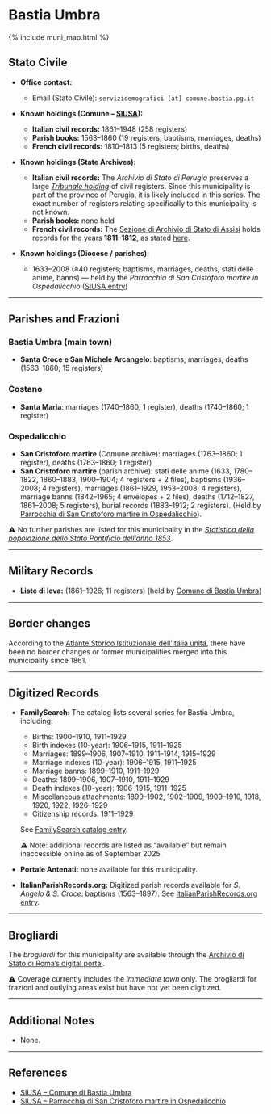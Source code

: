 # Bastia Umbra

{% include muni_map.html %}

## Stato Civile

* **Office contact:**

  * Email (Stato Civile): `servizidemografici [at] comune.bastia.pg.it`

* **Known holdings (Comune – [SIUSA](https://siusa-archivi.cultura.gov.it/cgi-bin/siusa/pagina.pl?TipoPag=comparc&Chiave=267001)):**

  * **Italian civil records:** 1861–1948 (258 registers)
  * **Parish books:** 1563–1860 (19 registers; baptisms, marriages, deaths)
  * **French civil records:** 1810–1813 (5 registers; births, deaths)

* **Known holdings (State Archives):**

  * **Italian civil records:** The *Archivio di Stato di Perugia* preserves a large *[Tribunale holding](http://dati.san.beniculturali.it/SAN/complarc_IT-AS-PG_san.cat.complArch.96907)* of civil registers.
  Since this municipality is part of the province of Perugia, it is likely included in this series.
  The exact number of registers relating specifically to this municipality is not known.
  * **Parish books:** none held
  * **French civil records:** The [Sezione di Archivio di Stato di Assisi](http://www.archiviodistatoperugia.it/listituto/le-sedi/assisi) holds records for the years **1811–1812**, as stated [here](https://antenati.cultura.gov.it/archivio/archivio-di-stato-di-perugia-sezione-di-assisi/).

* **Known holdings (Diocese / parishes):**

  * 1633–2008 (≈40 registers; baptisms, marriages, deaths, stati delle anime, banns) — held by the *Parrocchia di San Cristoforo martire in Ospedalicchio* ([SIUSA entry](https://siusa-archivi.cultura.gov.it/cgi-bin/siusa/pagina.pl?TipoPag=comparc&Chiave=302418))

---

## Parishes and Frazioni

### Bastia Umbra (main town)

* **Santa Croce e San Michele Arcangelo**: baptisms, marriages, deaths (1563–1860; 15 registers)

### Costano

* **Santa Maria**: marriages (1740–1860; 1 register), deaths (1740–1860; 1 register)

### Ospedalicchio

* **San Cristoforo martire** (Comune archive): marriages (1763–1860; 1 register), deaths (1763–1860; 1 register)
* **San Cristoforo martire** (parish archive): stati delle anime (1633, 1780–1822, 1860–1883, 1900–1904; 4 registers + 2 files), baptisms (1936–2008; 4 registers), marriages (1861–1929, 1953–2008; 4 registers), marriage banns (1842–1965; 4 envelopes + 2 files), deaths (1712–1827, 1861–2008; 5 registers), burial records (1883–1912; 2 registers). (Held by [Parrocchia di San Cristoforo martire in Ospedalicchio](https://siusa-archivi.cultura.gov.it/cgi-bin/siusa/pagina.pl?TipoPag=comparc&Chiave=302418)).

⚠️ No further parishes are listed for this municipality in the *[Statistica della popolazione dello Stato Pontificio dell’anno 1853](https://www.google.it/books/edition/Statistics_della_popolazione_dello_Stato/v6dCAQAAMAAJ)*.

---

## Military Records

* **Liste di leva:** (1861–1926; 11 registers) (held by [Comune di Bastia Umbra](https://siusa-archivi.cultura.gov.it/cgi-bin/siusa/pagina.pl?TipoPag=comparc&Chiave=175324&RicVM=ricercasemplice&RicProgetto=reg%2dumb&RicPag=2&RicFrmRicSemplice=Liste%20di%20leva&RicSez=complessi))

---

## Border changes

According to the [Atlante Storico Istituzionale dell’Italia unita](http://dati.san.beniculturali.it/asi/local/), there have been no border changes or former municipalities merged into this municipality since 1861.

---

## Digitized Records

* **FamilySearch:** The catalog lists several series for Bastia Umbra, including:

  * Births: 1900–1910, 1911–1929
  * Birth indexes (10-year): 1906–1915, 1911–1925
  * Marriages: 1899–1906, 1907–1910, 1911–1914, 1915–1929
  * Marriage indexes (10-year): 1906–1915, 1911–1925
  * Marriage banns: 1899–1910, 1911–1929
  * Deaths: 1899–1906, 1907–1910, 1911–1929
  * Death indexes (10-year): 1906–1915, 1911–1925
  * Miscellaneous attachments: 1899–1902, 1902–1909, 1909–1910, 1918, 1920, 1922, 1926–1929
  * Citizenship records: 1911–1929

  See [FamilySearch catalog entry](https://www.familysearch.org/en/search/catalog/834312).

  ⚠️ Note: additional records are listed as “available” but remain inaccessible online as of September 2025.

* **Portale Antenati:** none available for this municipality.

* **ItalianParishRecords.org:** Digitized parish records available for *S. Angelo & S. Croce*: baptisms (1563–1897).
  See [ItalianParishRecords.org entry](https://www.italianparishrecords.org/search-by-region/umbria/perugia).

---

## Brogliardi

The *brogliardi* for this municipality are available through the [Archivio di Stato di Roma’s digital portal](https://imagoarchiviodistatoroma.cultura.gov.it/Gregoriano/s_brogliardi.php?Provincia=Perugia&Denominazione=Bastia).

⚠️ Coverage currently includes the *immediate town* only. The brogliardi for frazioni and outlying areas exist but have not yet been digitized.


---

## Additional Notes

* None.

---

## References

* [SIUSA – Comune di Bastia Umbra](https://siusa-archivi.cultura.gov.it/cgi-bin/siusa/pagina.pl?TipoPag=comparc&Chiave=267001)
* [SIUSA – Parrocchia di San Cristoforo martire in Ospedalicchio](https://siusa-archivi.cultura.gov.it/cgi-bin/siusa/pagina.pl?TipoPag=comparc&Chiave=302418)
